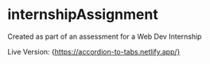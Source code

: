 # internshipAssignment
Created as part of an assessment for a Web Dev Internship

Live Version: {https://accordion-to-tabs.netlify.app/}
